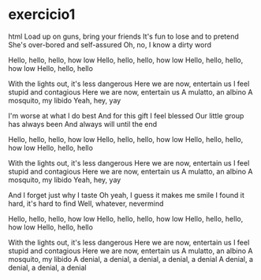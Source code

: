 # exercicio1
html
Load up on guns, bring your friends
It's fun to lose and to pretend
She's over-bored and self-assured
Oh, no, I know a dirty word

Hello, hello, hello, how low
Hello, hello, hello, how low
Hello, hello, hello, how low
Hello, hello, hello

With the lights out, it's less dangerous
Here we are now, entertain us
I feel stupid and contagious
Here we are now, entertain us
A mulatto, an albino
A mosquito, my libido
Yeah, hey, yay

I'm worse at what I do best
And for this gift I feel blessed
Our little group has always been
And always will until the end

Hello, hello, hello, how low
Hello, hello, hello, how low
Hello, hello, hello, how low
Hello, hello, hello

With the lights out, it's less dangerous
Here we are now, entertain us
I feel stupid and contagious
Here we are now, entertain us
A mulatto, an albino
A mosquito, my libido
Yeah, hey, yay

And I forget just why I taste
Oh yeah, I guess it makes me smile
I found it hard, it's hard to find
Well, whatever, nevermind

Hello, hello, hello, how low
Hello, hello, hello, how low
Hello, hello, hello, how low
Hello, hello, hello

With the lights out, it's less dangerous
Here we are now, entertain us
I feel stupid and contagious
Here we are now, entertain us
A mulatto, an albino
A mosquito, my libido
A denial, a denial, a denial, a denial, a denial
A denial, a denial, a denial, a denial
